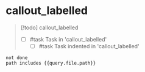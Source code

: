 # callout_labelled

> [!todo] callout_labelled
> - [ ] #task Task in 'callout_labelled'
>     - [ ] #task Task indented in 'callout_labelled'

```tasks
not done
path includes {{query.file.path}}
```

